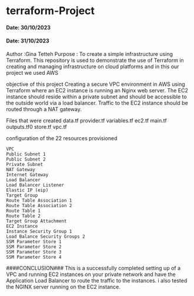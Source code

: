 # terraform-Project

#### Date: 30/10/2023
#### Date: 31/10/2023
Author :Gina Tetteh
Purpose : To create a simple infrastructure using Terraform.
This repository is used to demonstrate the use of Terraform in creating and managing infrastructure on cloud platforms and in this our project we used AWS

objective of this project
Creating a secure VPC environment in AWS using Terraform where an EC2 instance is running an Nginx web server. The EC2 instance should reside within a private subnet and should be accessible to the outside world via a load balancer. Traffic to the EC2 instance should be routed through a NAT gateway.

Files that were created
    data.tf
    provider.tf
    variables.tf
    ec2.tf
    main.tf
    outputs.tf0
    store.tf
    vpc.tf

  configuration of the 22 resources provisioned

    VPC
    Public Subnet 1
    Public Subnet 2
    Private Subnet
    NAT Gateway
    Internet Gateway
    Load Balancer
    Load Balancer Listener
    Elastic IP (eip)
    Target Group
    Route Table Association 1
    Route Table Association 2
    Route Table 1
    Route Table 2
    Target Group Attachment
    EC2 Instance
    Instance Security Group 1
    Load Balance Security Groups 2
    SSM Parameter Store 1
    SSM Parameter Store 2
    SSM Parameter Store 3
    SSM Parameter Store 4
    
####CONCLUSION###
  This is a successfully completed setting up of a VPC and running EC2 instances on your private network and have the Application Load Balancer to route the traffic to the     instances.
i also tested the NGINX server running on the EC2 instance.

    
    

    




